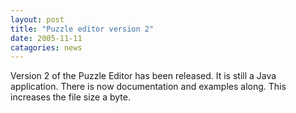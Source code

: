 ```yaml
---
layout: post
title: "Puzzle editor version 2"
date: 2005-11-11
catagories: news
---
```

Version 2 of the Puzzle Editor has been released. It is still a Java application. There is now documentation and examples along. This increases the file size a byte.
